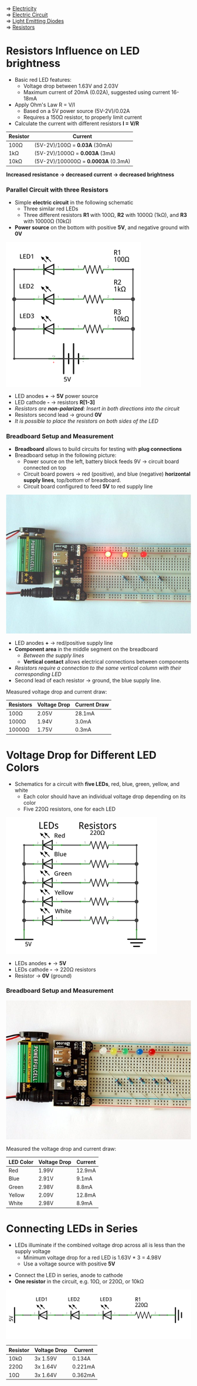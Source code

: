 ⇒ [Electricity](../../electricity.md)  
⇒ [Electric Circuit](../../electric_circuit.md)  
⇒ [Light Emitting Diodes](../../components/diode.md)  
⇒ [Resistors](../../components/resistor.md)  


# Resistors Influence on LED brightness

* Basic red LED features:
  - Voltage drop between 1.63V and 2.03V
  - Maximum current of 20mA (0.02A), suggested using current 16-18mA
* Apply Ohm's Law R = V/I 
  - Based on a 5V power source (5V-2V)/0.02A 
  - Requires a 150Ω resistor, to properly limit current 
* Calculate the current with different resistors **I = V/R**

| Resistor | Current                              |
|----------|--------------------------------------|
| 100Ω     | (5V-2V)/100Ω = **0.03A** (30mA)      |
| 1kΩ      | (5V-2V)/1000Ω = **0.003A** (3mA)      |
| 10kΩ     | (5V-2V)/100000Ω = **0.0003A** (0.3mA) |

**Increased resistance → decreased current → decreased brightness**

### Parallel Circuit with three Resistors

* Simple **electric circuit** in the following schematic
  - Three similar red LEDs
  - Three different resistors **R1** with 100Ω, **R2** with 1000Ω (1kΩ), and **R3** with 10000Ω (10kΩ)
* **Power source** on the bottom with positive **5V**, and negative ground with **0V**

![resistors.png](resistors.png)

* LED anodes **+** → **5V** power source
* LED cathode **-** → resistors **R[1-3]**
* _Resistors are **non-polarized**: Insert in both directions into the circuit_
* Resistors second lead → ground **0V**
* _It is possible to place the resistors on both sides of the LED_

### Breadboard Setup and Measurement

* **Breadboard** allows to build circuits for testing with **plug connections**
* Breadboard setup in the following picture:
  - Power source on the left,  battery block feeds 9V → circuit board connected on top
  - Circuit board powers → red (positive), and blue (negative) **horizontal supply lines**, top/bottom of breadboard. 
  - Circuit board configured to feed **5V** to red supply line 

![resistors.jpg](resistors.jpg)

* LED anodes **+** → red/positive supply line
* **Component area** in the middle segment on the breadboard 
  - _Between the supply lines_
  - **Vertical contact** allows electrical connections between components
* _Resistors require a connection to the same vertical column with their corresponding LED_ 
* Second lead of each resistor → ground, the blue supply line.

Measured voltage drop and current draw:

| Resistors | Voltage Drop | Current Draw |
|-----------|--------------|--------------|
| 100Ω      | 2.05V        | 28.1mA       |
| 1000Ω     | 1.94V        |  3.0mA       |
| 10000Ω    | 1.75V        |  0.3mA       |

# Voltage Drop for Different LED Colors

* Schematics for a circuit with **five LEDs**, red, blue, green, yellow, and white
  - Each color should have an individual voltage drop depending on its color
  - Five 220Ω resistors, one for each LED 

![schematic.png](schematic.png)

* LEDs anodes **+** → **5V**
* LEDs cathode **-** → 220Ω resistors
* Resistor → **0V** (ground)

### Breadboard Setup and Measurement

![breadboard.jpg](breadboard.jpg)

Measured the voltage drop and current draw:

| LED Color | Voltage Drop | Current |
|-----------|--------------|---------|
| Red | 1.99V | 12.9mA |
| Blue | 2.91V | 9.1mA |
| Green | 2.98V | 8.8mA |
| Yellow | 2.09V | 12.8mA |
| White | 2.98V | 8.9mA |

# Connecting LEDs in Series

* LEDs illuminate if the combined voltage drop across all is less than the supply voltage
  - Minimum voltage drop for a red LED is 1.63V * 3 = 4.98V
  * Use a voltage source with positive **5V**
- Connect the LED in series, anode to cathode 
- **One resistor** in the circuit,  e.g. 10Ω, or 220Ω, or 10kΩ

![leds_in_series.png](leds_in_series.png)

| Resistor | Voltage Drop | Current |
|----------|--------------|---------|
| 10kΩ     | 3x 1.59V     | 0.134A  |
| 220Ω     | 3x 1.64V     | 0.221mA |
| 10Ω      | 3x 1.64V     | 0.362mA |

